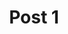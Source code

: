 ---
title: 'Post 1'
description: 'Lorem ipsum dolor sit amet consectetur adipisicing elit. Porro corporis inventore, necessitatibus eius vero voluptatum et delectus itaque omnis, ullam nam beatae deleniti eaque unde doloremque rem earum obcaecati incidunt.'
tags: ['HTML', 'CSS']
---
